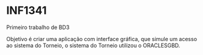 # INF1341
Primeiro trabalho de BD3

Objetivo é criar uma aplicação com interface gráfica, que simule um acesso ao sistema do Torneio, o sistema do Torneio
utilizou o ORACLESGBD.
